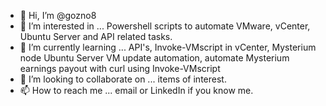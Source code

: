 - 👋 Hi, I’m @gozno8
- 👀 I’m interested in ... Powershell scripts to automate VMware, vCenter, Ubuntu Server and API related tasks.
- 🌱 I’m currently learning ... API's, Invoke-VMscript in vCenter, Mysterium node Ubuntu Server VM update automation, automate Mysterium earnings payout with curl using Invoke-VMscript
- 💞️ I’m looking to collaborate on ... items of interest.
- 📫 How to reach me ... email or LinkedIn if you know me.

<!---
gozno8/gozno8 is a ✨ special ✨ repository because its `README.md` (this file) appears on your GitHub profile.
You can click the Preview link to take a look at your changes.
--->
